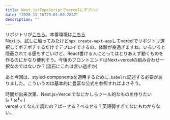 ```yaml
---
title: Next.js+TypeScriptでvercelにデプロイ
date: "2020-11-16T23:01:00.284Z"
description: ""
---
```


リポジトリが[こちら](https://github.com/rrih/nextts)。本番環境は[こちら](https://nextts.vercel.app)  
Next.js、試しに触ってみたけど`npx create-next-app`してvercelでリポジトリ選択してポチポチするだけでデプロイできるの、体験が良過ぎますね。いろいろと隠蔽されてる感もすごいけど、React書ける人にとってはとりあえず動くものを作るのにかなり便利そう。今後のフロントエンドはNext+vercelの組み合わせ一択なのではないか？(流石にこれは言い過ぎか)

あと今回は、styled-componentsを適用するために`.babelrc`記述する必要がありました。こういうのは基本的に豊富な公式を参照すればよさそう。

時間が出来次第、Next.js+Vercelでなにかしらツール的なものを作りたい(๑╹ω╹๑ )  
vercelってなんて読むの？ばーせる？べるせる？英語弱すぎてなにもわからない…
